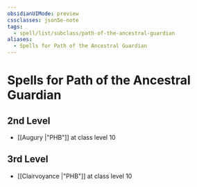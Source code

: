 ```yaml
---
obsidianUIMode: preview
cssclasses: json5e-note
tags:
  - spell/list/subclass/path-of-the-ancestral-guardian
aliases:
  - Spells for Path of the Ancestral Guardian
---
```

# Spells for Path of the Ancestral Guardian

## 2nd Level

- [[Augury \|"PHB"]] at class level 10

## 3rd Level

- [[Clairvoyance \|"PHB"]] at class level 10
